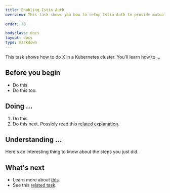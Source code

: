 ```yaml
---
title: Enabling Istio Auth
overview: This task shows you how to setup Istio-Auth to provide mutual TLS authentication between services.
  
order: 70

bodyclass: docs
layout: docs
type: markdown
---
```


This task shows how to do X in a Kubernetes cluster. You'll learn
how to ...


## Before you begin
* Do this.
* Do this too.

## Doing ...

1. Do this.
1. Do this next. Possibly read this [related explanation](...).



## Understanding ...

Here's an interesting thing to know about the steps you just did.


## What's next
* Learn more about [this](...).
* See this [related task](...).



